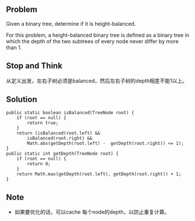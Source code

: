 ## Problem

Given a binary tree, determine if it is height-balanced.

For this problem, a height-balanced binary tree is defined as a binary tree in which the depth of the two subtrees of every node never differ by more than 1.


## Stop and Think

从定义出发，左右子树必须是balanced，然后左右子树的depth相差不能1以上。


## Solution

    public static boolean isBalanced(TreeNode root) {
        if (root == null) {
        	return true;
        }
        return (isBalanced(root.left) && 
        	isBalanced(root.right) &&
        	Math.abs(getDepth(root.left) -  getDepth(root.right)) <= 1);
    }
	public static int getDepth(TreeNode root) {
		if (root == null) {
			return 0;
		}
		return Math.max(getDepth(root.left), getDepth(root.right)) + 1;
	}

## Note

- 如果要优化的话，可以cache 每个node的depth，以防止重复计算。